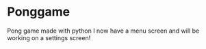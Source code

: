 # Ponggame
Pong game made with python
I now have a menu screen and will be working on a settings screen!
